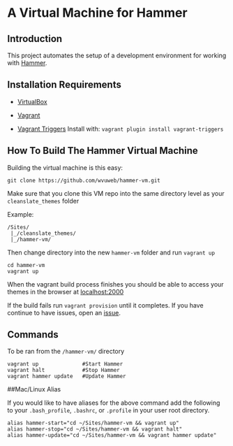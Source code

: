 # A Virtual Machine for Hammer

## Introduction

This project automates the setup of a development environment for working with [Hammer](https://github.com/wvuweb/hammer).

## Installation Requirements

* [VirtualBox](https://www.virtualbox.org)

* [Vagrant](http://vagrantup.com)

* [Vagrant Triggers](https://github.com/emyl/vagrant-triggers) Install with: `vagrant plugin install vagrant-triggers`

## How To Build The Hammer Virtual Machine

Building the virtual machine is this easy:
```
git clone https://github.com/wvuweb/hammer-vm.git
```

Make sure that you clone this VM repo into the same directory level as your `cleanslate_themes` folder

Example:
```
/Sites/
 |_/cleanslate_themes/
 |_/hammer-vm/
```

Then change directory into the new `hammer-vm` folder and run `vagrant up`

```
cd hammer-vm
vagrant up
```

When the vagrant build process finishes you should be able to access your themes in the browser at [localhost:2000](http://localhost:2000)

If the build fails run `vagrant provision` until it completes.  If you have continue to have issues, open an [issue](https://github.com/wvuweb/hammer-vm/issues).

## Commands

To be ran from the `/hammer-vm/` directory
```
vagrant up              #Start Hammer
vagrant halt            #Stop Hammer
vagrant hammer update   #Update Hammer
```

##Mac/Linux Alias

If you would like to have aliases for the above command add the following to your `.bash_profile`, `.bashrc`, or `.profile` in your user root directory.

```
alias hammer-start="cd ~/Sites/hammer-vm && vagrant up"
alias hammer-stop="cd ~/Sites/hammer-vm && vagrant halt"
alias hammer-update="cd ~/Sites/hammer-vm && vagrant hammer update"
```
